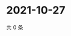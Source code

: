 # 2021-10-27

共 0 条

<!-- BEGIN WEIBO -->
<!-- 最后更新时间 Wed Oct 27 2021 03:08:58 GMT+0800 (China Standard Time) -->

<!-- END WEIBO -->
